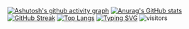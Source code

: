 [![Ashutosh's github activity graph](https://activity-graph.herokuapp.com/graph?username=HRYX02&theme=vue)](https://github.com/ashutosh00710/github-readme-activity-graph)
[![Anurag's GitHub stats](https://github-readme-stats.vercel.app/api?username=HRYX02)](https://github.com/anuraghazra/github-readme-stats)
[![GitHub Streak](https://streak-stats.demolab.com/?user=HRYX02)](https://git.io/streak-stats)
[![Top Langs](https://github-readme-stats.vercel.app/api/top-langs/?username=HRYX02&layout=compact)](https://github.com/anuraghazra/github-readme-stats)
[![Typing SVG](https://readme-typing-svg.demolab.com/?lines=First+line+of+text;Second+line+of+text)](https://git.io/typing-svg)
![visitors](https://visitor-badge.glitch.me/badge?page_id=HRYX02&left_color=green&right_color=red)
